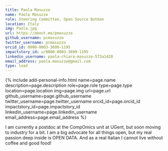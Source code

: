 ```yaml
---
title: Paola Masuzzo
name: Paola Masuzzo
role: Steering Committee, Open Source Batman
location: Italy
img: Paola.jpg
url: https://about.me/pmasuzzo
github_username: pcmasuzzo
twitter_username: pcmasuzzo
orcid_id: 0000-0003-3699-1195
impactstory_id: u/0000-0003-3699-1195
linkedin_username: paola-chiara-masuzzo-572a1428
email_address: paola.masuzzo@gmail.com
type: lead
---
```


<!--HTML / LIQUID stuff to render picture and links  -->
{% include add-personal-info.html name=page.name description=page.description role=page.role type=page.type location=page.location img=page.img url=page.url github_username=page.github_username twitter_username=page.twitter_username orcid_id=page.orcid_id impactstory_id=page.impactstory_id linkedin_username=page.linkedin_username email_address=page.email_address %}

<!-- START OF FREE MARKDOWN  -->
I am currently a postdoc at the CompOmics unit at UGent, but soon moving to industry for a bit. I am a big advocate for all things open, but my real passion deep inside is OPEN DATA. And as a real Italian I cannot live without coffee and good food!
